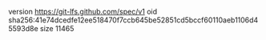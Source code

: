 version https://git-lfs.github.com/spec/v1
oid sha256:41e74dcedfe12ee518470f7ccb645be52851cd5bccf60110aeb1106d45593d8e
size 11465
